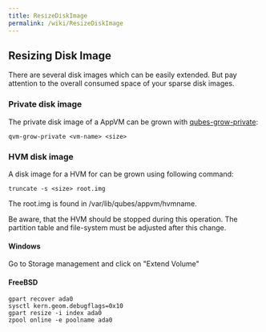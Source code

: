 ```yaml
---
title: ResizeDiskImage
permalink: /wiki/ResizeDiskImage
---
```


Resizing Disk Image
-------------------

There are several disk images which can be easily extended.
 But pay attention to the overall consumed space of your sparse disk images.

### Private disk image

The private disk image of a AppVM can be grown with [qubes-grow-private](/wiki/Dom0Tools/QvmGrowPrivate):

``` {.wiki}
qvm-grow-private <vm-name> <size>
```

### HVM disk image

A disk image for a HVM for can be grown using following command:

``` {.wiki}
truncate -s <size> root.img
```

The root.img is found in /var/lib/qubes/appvm/hvmname.

Be aware, that the HVM should be stopped during this operation. The partition table and file-system must be adjusted after this change.

#### Windows

Go to Storage management and click on "Extend Volume"

#### FreeBSD

``` {.wiki}
gpart recover ada0
sysctl kern.geom.debugflags=0x10
gpart resize -i index ada0
zpool online -e poolname ada0
```
